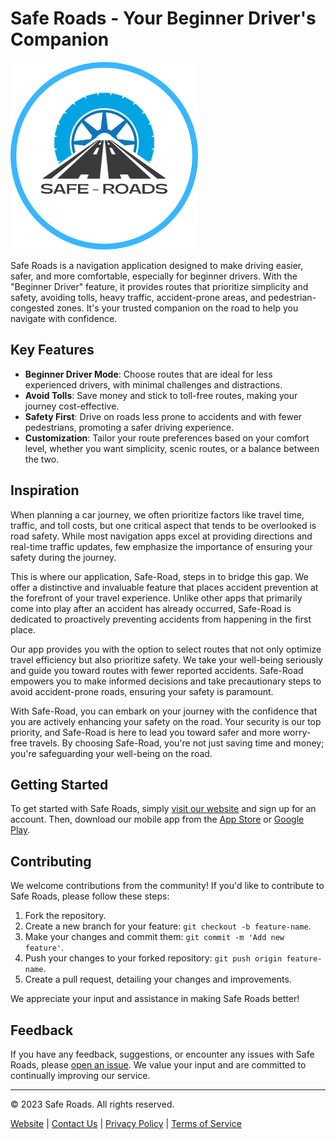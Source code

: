 # Safe Roads - Your Beginner Driver's Companion

<img src="resource/safe_road.png" alt="Safe Roads" width="300" height="300">

Safe Roads is a navigation application designed to make driving easier, safer, and more comfortable, especially for beginner drivers. With the "Beginner Driver" feature, it provides routes that prioritize simplicity and safety, avoiding tolls, heavy traffic, accident-prone areas, and pedestrian-congested zones. It's your trusted companion on the road to help you navigate with confidence.

## Key Features

- **Beginner Driver Mode**: Choose routes that are ideal for less experienced drivers, with minimal challenges and distractions.
- **Avoid Tolls**: Save money and stick to toll-free routes, making your journey cost-effective.
- **Safety First**: Drive on roads less prone to accidents and with fewer pedestrians, promoting a safer driving experience.
- **Customization**: Tailor your route preferences based on your comfort level, whether you want simplicity, scenic routes, or a balance between the two.

## Inspiration
When planning a car journey, we often prioritize factors like travel time, traffic, and toll costs, but one critical aspect that tends to be overlooked is road safety. While most navigation apps excel at providing directions and real-time traffic updates, few emphasize the importance of ensuring your safety during the journey.

This is where our application, Safe-Road, steps in to bridge this gap. We offer a distinctive and invaluable feature that places accident prevention at the forefront of your travel experience. Unlike other apps that primarily come into play after an accident has already occurred, Safe-Road is dedicated to proactively preventing accidents from happening in the first place.

Our app provides you with the option to select routes that not only optimize travel efficiency but also prioritize safety. We take your well-being seriously and guide you toward routes with fewer reported accidents. Safe-Road empowers you to make informed decisions and take precautionary steps to avoid accident-prone roads, ensuring your safety is paramount.

With Safe-Road, you can embark on your journey with the confidence that you are actively enhancing your safety on the road. Your security is our top priority, and Safe-Road is here to lead you toward safer and more worry-free travels. By choosing Safe-Road, you're not just saving time and money; you're safeguarding your well-being on the road.


## Getting Started

To get started with Safe Roads, simply [visit our website](insert-your-website-url-here) and sign up for an account. Then, download our mobile app from the [App Store](insert-app-store-link) or [Google Play](insert-google-play-link).

## Contributing

We welcome contributions from the community! If you'd like to contribute to Safe Roads, please follow these steps:

1. Fork the repository.
2. Create a new branch for your feature: `git checkout -b feature-name`.
3. Make your changes and commit them: `git commit -m 'Add new feature'`.
4. Push your changes to your forked repository: `git push origin feature-name`.
5. Create a pull request, detailing your changes and improvements.

We appreciate your input and assistance in making Safe Roads better!

## Feedback

If you have any feedback, suggestions, or encounter any issues with Safe Roads, please [open an issue](insert-issue-tracker-link). We value your input and are committed to continually improving our service.

---

© 2023 Safe Roads. All rights reserved.

[Website](insert-your-website-url-here) | [Contact Us](insert-contact-page-url) | [Privacy Policy](insert-privacy-policy-url) | [Terms of Service](insert-terms-of-service-url)
